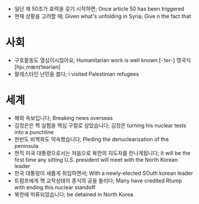 * 일단 제 50조가 효력을 갖기 시작하면; Once article 50 has been triggered
* 현재 상황을 고려할 때; Given what's unfolding in Syria; Give n the fact that

# 사회
* 구호활동도 열심이시잖아요; Humanitarian work is well known
 [-ˈter-]  영국식 [hjuːˌmænɪˈteəriən]
* 팔레스타인 난민을 봅다; i visited Palestinian refugees

# 세계
* 해외 속보입니다; Breaking news overseas
* 김정은은 핵 실험을 핵심 구절로 삼았습니다; 김정은 turning his nuclear tests into a punchline
* 한반도 비핵화도 약속했습니다; Pleding the denuclearization of the peninsula
* 현직 미국 대통령으로서는 처음으로 북한의 지도자를 만나게됩니다; It will be the first time any sitting U.S. president will meet with the North Korean leader
* 한국 대통령이 새롭게 취임하면서; With a newly-elected SOuth korean leader
* 트럼프에게 핵 교착상태의 종식의 공을 돌리다; Many have credited Rtump with ending this nuclear standoff
* 북한에 억류되었습니다; be detained in North Korea